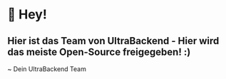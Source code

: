 # 👐 Hey!
## Hier ist das Team von UltraBackend - Hier wird das meiste Open-Source freigegeben! :)
~ Dein UltraBackend Team
